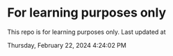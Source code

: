 # For learning purposes only
This repo is for learning purposes only.
Last updated at

Thursday, February 22, 2024 4:24:02 PM

